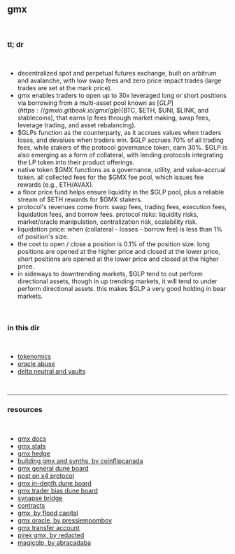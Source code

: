 ## gmx

<br>

### tl; dr

<br>

* decentralized spot and perpetual futures exchange, built on arbitrum and avalanche, with low swap fees and zero price impact trades (large trades are set at the mark price).
* gmx enables traders to open up to 30x leveraged long or short positions via borrowing from a multi-asset pool known as [$GLP](https://gmxio.gitbook.io/gmx/glp) ($BTC, $ETH, $UNI, $LINK, and stablecoins), that earns lp fees through market making, swap fees, leverage trading, and asset rebalancing).
* $GLPs function as the counterparty, as it accrues values when traders loses, and devalues when traders win. $GLP accrues 70% of all trading fees, while stakers of the protocol governance token, earn 30%. $GLP is also emerging as a form of collateral, with lending protocols integrating the LP token into their product offerings.
* native token $GMX functions as a governance, utility, and value-accrual token. all collected fees for the $GMX fee pool, which issues fee rewards (e.g., ETH/AVAX).
* a floor price fund helps ensure liquidity in the $GLP pool, plus a reliable stream of $ETH rewards for $GMX stakers.
* protocol's revenues come from: swap fees, trading fees, execution fees, liquidation fees, and borrow fees. protocol risks: liquidity risks, market/oracle manipulation, centralization risk, scalability risk.
* liquidation price: when (collateral - losses - borrow fee) is less than 1% of position's size. 
* the cost to open / close a position is 0.1% of the position size. long positions are opened at the higher price and closed at the lower price, short positions are opened at the lower price and closed at the higher price.
* in sideways to downtrending markets, $GLP tend to out perform directional assets, though in up trending markets, it will tend to under perform directional assets. this makes $GLP a very good holding in bear markets.

<br>

### in this dir

<br>

* [tokenomics](tokenomics.md)
* [oracle abuse](oracle_abuse.md)
* [delta neutral and vaults](glp_vaults.md)


<br>

---

### resources

<br>

* [gmx docs](https://gmxio.gitbook.io/gmx/)
* [gmx stats](https://stats.gmx.io/)
* [gmx hedge](https://www.gmxhedge.com/)
* [building gmx and synths, by coinflipcanada](https://alphapls.substack.com/p/the-buildooooooor-coinflipcanada)
* [gmx general dune board](https://dune.com/gmxtrader/gmx-dashboard-insights)
* [post on x4 protocol](https://medium.com/@gmx.io/x4-protocol-controlled-exchange-c931cd9a1ae9)
* [gmx in-depth dune board](https://dune.com/lako/lako-labs-gmx)
* [gmx trader bias dune board](https://dune.com/steinkirch/gmx-trading-bias)
* [synapse bridge](https://synapseprotocol.com/)
* [contracts](https://gmxio.gitbook.io/gmx/contracts)
* [gmx, by flood capital](https://twitter.com/FloodCapital/status/1562856005259902976)
* [gmx oracle, by pressiemoomboy](https://twitter.com/PressieMoonBoy/status/1562905337723748352)
* [gmx transfer account](https://app.gmx.io/#/begin_account_transfer)
* [pirex gmx, by redacted](https://mirror.xyz/0xE90c74145245B498fef924fAdC7bb34253c7cF90/H15743T6tNvIW1xzOcL5_JBkQilZLdWgdqhD5AZPryI)
* [magicglp, by abracadaba](https://mirror.xyz/0x5744b051845B62D6f5B6Db095cc428bCbBBAc6F9/EUr60EjAX6h4muLqUxeygljMWTmi5b9pxJWlX7Qt3yc)

